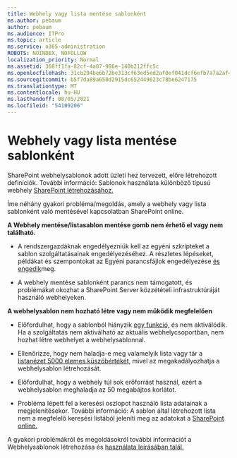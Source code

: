 ```yaml
---
title: Webhely vagy lista mentése sablonként
ms.author: pebaum
author: pebaum
ms.audience: ITPro
ms.topic: article
ms.service: o365-administration
ROBOTS: NOINDEX, NOFOLLOW
localization_priority: Normal
ms.assetid: 368ff1fa-82cf-4a07-986e-140b212ffc5c
ms.openlocfilehash: 31cb294be6b72be313cf63ed5ed2af0ef041dcf6efb7a7a2af4e1b6a9a149c43
ms.sourcegitcommit: b5f7da89a650d2915dc652449623c78be6247175
ms.translationtype: MT
ms.contentlocale: hu-HU
ms.lasthandoff: 08/05/2021
ms.locfileid: "54109206"
---
```

# <a name="save-site-or-list-as-a-template"></a>Webhely vagy lista mentése sablonként

SharePoint webhelysablonok adott üzleti hez tervezett, előre létrehozott definíciók. További információ: Sablonok használata különböző típusú webhely [SharePoint létrehozásához.](https://support.office.com/article/using-templates-to-create-different-kinds-of-sharepoint-sites-449eccec-ff99-4cf3-b62e-dcfee37e8da4)

Íme néhány gyakori probléma/megoldás, amely a webhely vagy lista sablonként való mentésével kapcsolatban SharePoint online.

**A Webhely mentése/listasablon mentése gomb nem érhető el vagy nem található.** 

- A rendszergazdáknak engedélyezniük kell az egyéni szkripteket a sablon szolgáltatásainak engedélyezéséhez. A részletes lépéseket, példákat és szempontokat az Egyéni parancsfájlok engedélyezése [és engedik](https://docs.microsoft.com/sharepoint/allow-or-prevent-custom-script)meg.


- A webhely mentése sablonként parancs nem támogatott, és problémákat okozhat a SharePoint Server közzétételi infrastruktúráját használó webhelyeken.


**A webhelysablon nem hozható létre vagy nem működik megfelelően**

- Előfordulhat, hogy a sablonból hiányzik [egy funkció,](https://social.technet.microsoft.com/wiki/contents/articles/14423.sharepoint-2013-existing-features-guid.aspx) és nem aktiválódik. Ha a szolgáltatás nem aktiválható az aktuális webhelycsoportban, nem hozhat létre webhelyet a webhelysablonnal.


- Ellenőrizze, hogy nem haladja-e meg valamelyik lista vagy tár a [listanézet 5000 elemes küszöbértékét,](https://support.office.com/article/Manage-large-lists-and-libraries-in-SharePoint-B8588DAE-9387-48C2-9248-C24122F07C59) mivel az megakadályozhatja a webhelysablon létrehozását.


- Előfordulhat, hogy a webhely túl sok erőforrást használ, ezért a webhelysablon meghaladja az 50 megabájtos korlátot.


- Probléma lépett fel a keresési oszlopot használó lista adatainak a megjelenítésekor. További információ: A sablon által létrehozott lista nem a megfelelő keresési listából jeleníti meg az adatokat a [SharePoint online.](https://docs.microsoft.com/sharepoint/support/lists-and-libraries/template-generated-list-incorrect-data)


A gyakori problémákról és megoldásokról további információt a Webhelysablonok létrehozása és [használata leírásában talál.](https://support.office.com/article/Create-and-use-site-templates-60371B0F-00E0-4C49-A844-34759EBDD989)

